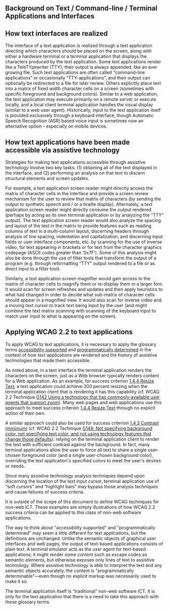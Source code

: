 Background on Text / Command-line / Terminal Applications and Interfaces
------------------------------------------------------------------------

How text interfaces are realized
--------------------------------

The interface of a text application is realized through a text application directing which characters should be placed on the screen, along with either a hardware terminal or a terminal application that displays the characters produced by the text application. Some text applications render like a TeleTYpewriter (TTY); their output is always appended, like an ever growing file. Such text applications are often called “command-line applications” or occasionally “TTY-applications”, and their output can optionally be redirected to a file for later review. Others explicitly place text into a matrix of fixed width character cells on a screen (sometimes with specific foreground and background colors). Similar to a web application, the text application may execute primarily on a remote server or execute locally, and a local client terminal application handles the visual display (similar to a web user agent). Historically, input to the text application itself is provided exclusively through a keyboard interface, though Automatic Speech Recognition (ASR) based voice input is sometimes now an alternative option - especially on mobile devices.

How text applications have been made accessible via assistive technology
------------------------------------------------------------------------

Strategies for making text applications accessible through assistive technology involve two key tasks: (1) obtaining all of the text displayed in the interface, and (2) performing an analysis on that text to discern structural elements and screen updates.

For example, a text application screen reader might directly access the matrix of character cells in the interface and provide a screen review mechanism for the user to review that matrix of characters (by sending the output to synthetic speech and / or a braille display). Alternately, a text application screen reader might directly consume the output rendered (perhaps by acting as its own terminal application or by analyzing the “TTY” output). The text application screen reader would also analyze the spacing and layout of the text in the matrix to provide features such as reading columns of text in a multi-column layout, discerning headers through analysis of line spacing, indentation and capitalization, and discerning input fields or user interface components, etc. by scanning for the use of inverse video, for text appearing in brackets or for text from the character graphics codepage (ASCII codes greater than ‘0x7F’). Some of this analysis might also be done through the use of filter tools that transform the output of a program (e.g. through reformatting “TTY” output rendered to a file or as direct input to a filter tool).

Similarly, a text application screen magnifier would gain access to the matrix of character cells to magnify them or re-display them in a larger font. It would scan for screen refreshes and updates and then apply heuristics to what had changed in order to decide what sub-matrix of character cells should appear in a magnified view. It would also scan for inverse video and a moving text cursor to track text being input by the user (and might combine the text matrix scanning with scanning of the keyboard input to match user input to what is appearing on the screen).

Applying WCAG 2.2 to text applications
--------------------------------------

To apply WCAG to text applications, it is necessary to apply the glossary terms [accessibility supported](#dfn-accessibility-supported) and [programmatically determined](#dfn-programmatically-determined) in the context of how text applications are rendered and the history of assistive technologies that made them accessible.

As noted above, in a text interface the terminal application renders the characters on the screen, just as a Web browser typically renders content for a Web application. As an example, for success criterion [1.4.4 Resize Text](http://www.w3.org/TR/WCAG22/#resize-text), a text application could achieve 200 percent resizing when the terminal application client that is rendering it has this capability (cf. WCAG 2.2 Technique [G142 Using a technology that has commonly-available user agents that support zoom](http://www.w3.org/WAI/WCAG22/Techniques/general/G142)). Many web pages and web applications use this approach to meet success criterion [1.4.4 Resize Text](http://www.w3.org/TR/WCAG22/#resize-text) through no explicit action of their own.

A similar approach could also be used for success criterion [1.4.3 Contrast (minimum)](http://www.w3.org/TR/WCAG22/#contrast-minimum) (cf. WCAG 2.2 Technique [G148: Not specifying background color, not specifying text color, and not using technology features that change those defaults](http://www.w3.org/WAI/WCAG22/Techniques/general/G148)): relying on the terminal application client to render the text with sufficient contrast against the background. In fact, many terminal applications allow the user to force all text to share a single user-chosen foreground color (and a single user-chosen background color), overriding the text application's specified colors to meet the user's desires or needs.

Since many assistive technology analysis techniques depend upon discerning the location of the text input cursor, terminal application use of “soft cursors” and “highlight bars” may bypass those analysis techniques and cause failures of success criteria.

<div class="note">It is outside of the scope of this document to define WCAG techniques for non-web ICT. These examples are simply illustrations of how WCAG 2.2 success criteria can be applied to this class of non-web software applications.</div>

The way to think about "accessibility supported" and "programmatically determined" may seem a little different for text applications, but the definitions are unchanged. Unlike the semantic objects of graphical user interfaces and web pages, the output of text-based applications consists of plain text. A terminal emulator acts as the user agent for text-based applications; it might render some content such as escape codes as semantic elements, but otherwise exposes only lines of text to assistive technology. Where assistive technology is able to interpret the text and any semantic objects accurately, the content is "programmatically determinable"—even though no explicit markup was necessarily used to make it so.

<div class="note">The terminal application itself is “traditional” non-web software ICT. It is only for the text application that there is a need to take this approach with these glossary terms.</div>
